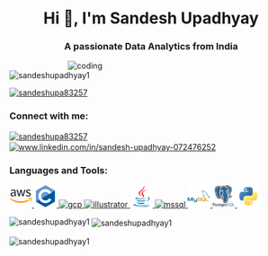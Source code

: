 <h1 align="center">Hi 👋, I'm Sandesh Upadhyay</h1>
<h3 align="center">A passionate Data Analytics from India</h3>
<img align="right" alt="coding"width="400"src="https://images.squarespace-cdn.com/content/v1/5769fc401b631bab1addb2ab/1541580611624-TE64QGKRJG8SWAIUS7NS/coding-freak.gif">


<p align="left"> <img src="https://komarev.com/ghpvc/?username=sandeshupadhyay1&label=Profile%20views&color=0e75b6&style=flat" alt="sandeshupadhyay1" /> </p>

<p align="left"> <a href="https://twitter.com/sandeshupa83257" target="blank"><img src="https://img.shields.io/twitter/follow/sandeshupa83257?logo=twitter&style=for-the-badge" alt="sandeshupa83257" /></a> </p>

<h3 align="left">Connect with me:</h3>
<p align="left">
<a href="https://twitter.com/sandeshupa83257" target="blank"><img align="center" src="https://raw.githubusercontent.com/rahuldkjain/github-profile-readme-generator/master/src/images/icons/Social/twitter.svg" alt="sandeshupa83257" height="30" width="40" /></a>
<a href="https://linkedin.com/in/www.linkedin.com/in/sandesh-upadhyay-072476252" target="blank"><img align="center" src="https://raw.githubusercontent.com/rahuldkjain/github-profile-readme-generator/master/src/images/icons/Social/linked-in-alt.svg" alt="www.linkedin.com/in/sandesh-upadhyay-072476252" height="30" width="40" /></a>
</p>

<h3 align="left">Languages and Tools:</h3>
<p align="left"> <a href="https://aws.amazon.com" target="_blank" rel="noreferrer"> <img src="https://raw.githubusercontent.com/devicons/devicon/master/icons/amazonwebservices/amazonwebservices-original-wordmark.svg" alt="aws" width="40" height="40"/> </a> <a href="https://www.cprogramming.com/" target="_blank" rel="noreferrer"> <img src="https://raw.githubusercontent.com/devicons/devicon/master/icons/c/c-original.svg" alt="c" width="40" height="40"/> </a> <a href="https://cloud.google.com" target="_blank" rel="noreferrer"> <img src="https://www.vectorlogo.zone/logos/google_cloud/google_cloud-icon.svg" alt="gcp" width="40" height="40"/> </a> <a href="https://www.adobe.com/in/products/illustrator.html" target="_blank" rel="noreferrer"> <img src="https://www.vectorlogo.zone/logos/adobe_illustrator/adobe_illustrator-icon.svg" alt="illustrator" width="40" height="40"/> </a> <a href="https://www.java.com" target="_blank" rel="noreferrer"> <img src="https://raw.githubusercontent.com/devicons/devicon/master/icons/java/java-original.svg" alt="java" width="40" height="40"/> </a> <a href="https://www.microsoft.com/en-us/sql-server" target="_blank" rel="noreferrer"> <img src="https://www.svgrepo.com/show/303229/microsoft-sql-server-logo.svg" alt="mssql" width="40" height="40"/> </a> <a href="https://www.mysql.com/" target="_blank" rel="noreferrer"> <img src="https://raw.githubusercontent.com/devicons/devicon/master/icons/mysql/mysql-original-wordmark.svg" alt="mysql" width="40" height="40"/> </a> <a href="https://www.postgresql.org" target="_blank" rel="noreferrer"> <img src="https://raw.githubusercontent.com/devicons/devicon/master/icons/postgresql/postgresql-original-wordmark.svg" alt="postgresql" width="40" height="40"/> </a> <a href="https://www.python.org" target="_blank" rel="noreferrer"> <img src="https://raw.githubusercontent.com/devicons/devicon/master/icons/python/python-original.svg" alt="python" width="40" height="40"/> </a> </p>

<p><img align="left" src="https://github-readme-stats.vercel.app/api/top-langs?username=sandeshupadhyay1&show_icons=true&locale=en&layout=compact" alt="sandeshupadhyay1" /></p>

<p>&nbsp;<img align="center" src="https://github-readme-stats.vercel.app/api?username=sandeshupadhyay1&show_icons=true&locale=en" alt="sandeshupadhyay1" /></p>

<p><img align="center" src="https://github-readme-streak-stats.herokuapp.com/?user=sandeshupadhyay1&" alt="sandeshupadhyay1" /></p>

